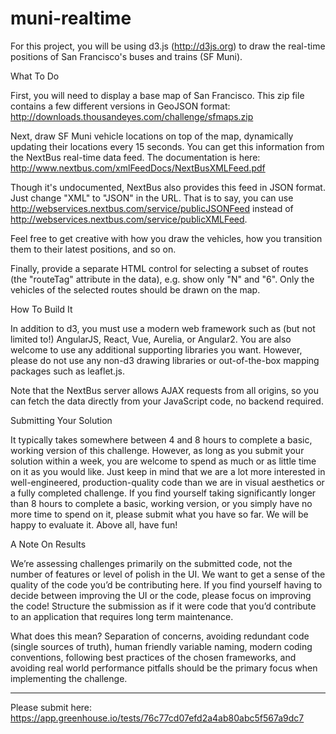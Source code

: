 
# muni-realtime

For this project, you will be using d3.js (http://d3js.org) to draw the real-time positions of San Francisco's buses and trains (SF Muni).
 

What To Do


First, you will need to display a base map of San Francisco. This zip file contains a few different versions in GeoJSON format: http://downloads.thousandeyes.com/challenge/sfmaps.zip


Next, draw SF Muni vehicle locations on top of the map, dynamically updating their locations every 15 seconds. You can get this information from the NextBus real-time data feed. The documentation is here:
http://www.nextbus.com/xmlFeedDocs/NextBusXMLFeed.pdf


Though it's undocumented, NextBus also provides this feed in JSON format. Just change "XML" to "JSON" in the URL. That is to say, you can use http://webservices.nextbus.com/service/publicJSONFeed instead of http://webservices.nextbus.com/service/publicXMLFeed.


Feel free to get creative with how you draw the vehicles, how you transition them to their latest positions, and so on.


Finally, provide a separate HTML control for selecting a subset of routes (the "routeTag" attribute in the data), e.g. show only "N" and "6".  Only the vehicles of the selected routes should be drawn on the map.


How To Build It


In addition to d3, you must use a modern web framework such as (but not limited to!) AngularJS, React, Vue, Aurelia, or Angular2.  You are also welcome to use any additional supporting libraries you want. However, please do not use any non-d3 drawing libraries or out-of-the-box mapping packages such as leaflet.js.

 

Note that the NextBus server allows AJAX requests from all origins, so you can fetch the data directly from your JavaScript code, no backend required.


Submitting Your Solution

 

It typically takes somewhere between 4 and 8 hours to complete a basic, working version of this challenge. However, as long as you submit your solution within a week, you are welcome to spend as much or as little time on it as you would like. Just keep in mind that we are a lot more interested in well-engineered, production-quality code than we are in visual aesthetics or a fully completed challenge. If you find yourself taking significantly longer than 8 hours to complete a basic, working version, or you simply have no more time to spend on it, please submit what you have so far. We will be happy to evaluate it. Above all, have fun! 

 

A Note On Results


We’re assessing challenges primarily on the submitted code, not the number of features or level of polish in the UI. We want to get a sense of the quality of the code you’d be contributing here. If you find yourself having to decide between improving the UI or the code, please focus on improving the code! Structure the submission as if it were code that you’d contribute to an application that requires long term maintenance.


What does this mean? Separation of concerns, avoiding redundant code (single sources of truth), human friendly variable naming, modern coding conventions, following best practices of the chosen frameworks, and avoiding real world performance pitfalls should be the primary focus when implementing the challenge.

 
_________________________________________
Please submit here:
https://app.greenhouse.io/tests/76c77cd07efd2a4ab80abc5f567a9dc7
